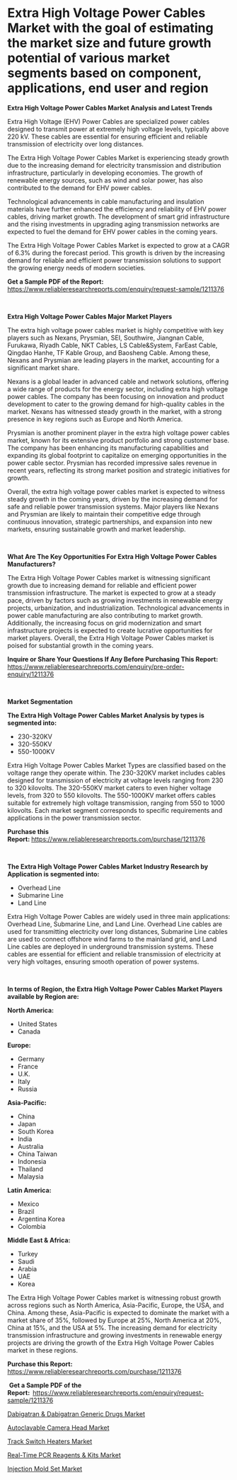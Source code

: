 <p><h1>Extra High Voltage Power Cables Market with the goal of estimating the market size and future growth potential of various market segments based on component, applications, end user and region</h1></p><p><strong>Extra High Voltage Power Cables Market Analysis and Latest Trends</strong></p>
<p><p>Extra High Voltage (EHV) Power Cables are specialized power cables designed to transmit power at extremely high voltage levels, typically above 220 kV. These cables are essential for ensuring efficient and reliable transmission of electricity over long distances.</p><p>The Extra High Voltage Power Cables Market is experiencing steady growth due to the increasing demand for electricity transmission and distribution infrastructure, particularly in developing economies. The growth of renewable energy sources, such as wind and solar power, has also contributed to the demand for EHV power cables.</p><p>Technological advancements in cable manufacturing and insulation materials have further enhanced the efficiency and reliability of EHV power cables, driving market growth. The development of smart grid infrastructure and the rising investments in upgrading aging transmission networks are expected to fuel the demand for EHV power cables in the coming years.</p><p>The Extra High Voltage Power Cables Market is expected to grow at a CAGR of 6.3% during the forecast period. This growth is driven by the increasing demand for reliable and efficient power transmission solutions to support the growing energy needs of modern societies.</p></p>
<p><strong>Get a Sample PDF of the Report:&nbsp;</strong> <a href="https://www.reliableresearchreports.com/enquiry/request-sample/1211376">https://www.reliableresearchreports.com/enquiry/request-sample/1211376</a></p>
<p>&nbsp;</p>
<p><strong>Extra High Voltage Power Cables Major Market Players</strong></p>
<p><p>The extra high voltage power cables market is highly competitive with key players such as Nexans, Prysmian, SEI, Southwire, Jiangnan Cable, Furukawa, Riyadh Cable, NKT Cables, LS Cable&System, FarEast Cable, Qingdao Hanhe, TF Kable Group, and Baosheng Cable. Among these, Nexans and Prysmian are leading players in the market, accounting for a significant market share.</p><p>Nexans is a global leader in advanced cable and network solutions, offering a wide range of products for the energy sector, including extra high voltage power cables. The company has been focusing on innovation and product development to cater to the growing demand for high-quality cables in the market. Nexans has witnessed steady growth in the market, with a strong presence in key regions such as Europe and North America.</p><p>Prysmian is another prominent player in the extra high voltage power cables market, known for its extensive product portfolio and strong customer base. The company has been enhancing its manufacturing capabilities and expanding its global footprint to capitalize on emerging opportunities in the power cable sector. Prysmian has recorded impressive sales revenue in recent years, reflecting its strong market position and strategic initiatives for growth.</p><p>Overall, the extra high voltage power cables market is expected to witness steady growth in the coming years, driven by the increasing demand for safe and reliable power transmission systems. Major players like Nexans and Prysmian are likely to maintain their competitive edge through continuous innovation, strategic partnerships, and expansion into new markets, ensuring sustainable growth and market leadership.</p></p>
<p>&nbsp;</p>
<p><strong>What Are The Key Opportunities For Extra High Voltage Power Cables Manufacturers?</strong></p>
<p><p>The Extra High Voltage Power Cables market is witnessing significant growth due to increasing demand for reliable and efficient power transmission infrastructure. The market is expected to grow at a steady pace, driven by factors such as growing investments in renewable energy projects, urbanization, and industrialization. Technological advancements in power cable manufacturing are also contributing to market growth. Additionally, the increasing focus on grid modernization and smart infrastructure projects is expected to create lucrative opportunities for market players. Overall, the Extra High Voltage Power Cables market is poised for substantial growth in the coming years.</p></p>
<p><strong>Inquire or Share Your Questions If Any Before Purchasing This Report:</strong> <a href="https://www.reliableresearchreports.com/enquiry/pre-order-enquiry/1211376">https://www.reliableresearchreports.com/enquiry/pre-order-enquiry/1211376</a></p>
<p>&nbsp;</p>
<p><strong>Market Segmentation</strong></p>
<p><strong>The Extra High Voltage Power Cables Market Analysis by types is segmented into:</strong></p>
<p><ul><li>230-320KV</li><li>320-550KV</li><li>550-1000KV</li></ul></p>
<p><p>Extra High Voltage Power Cables Market Types are classified based on the voltage range they operate within. The 230-320KV market includes cables designed for transmission of electricity at voltage levels ranging from 230 to 320 kilovolts. The 320-550KV market caters to even higher voltage levels, from 320 to 550 kilovolts. The 550-1000KV market offers cables suitable for extremely high voltage transmission, ranging from 550 to 1000 kilovolts. Each market segment corresponds to specific requirements and applications in the power transmission sector.</p></p>
<p><strong>Purchase this Report:&nbsp;</strong><a href="https://www.reliableresearchreports.com/purchase/1211376">https://www.reliableresearchreports.com/purchase/1211376</a></p>
<p>&nbsp;</p>
<p><strong>The Extra High Voltage Power Cables Market Industry Research by Application is segmented into:</strong></p>
<p><ul><li>Overhead Line</li><li>Submarine Line</li><li>Land Line</li></ul></p>
<p><p>Extra High Voltage Power Cables are widely used in three main applications: Overhead Line, Submarine Line, and Land Line. Overhead Line cables are used for transmitting electricity over long distances, Submarine Line cables are used to connect offshore wind farms to the mainland grid, and Land Line cables are deployed in underground transmission systems. These cables are essential for efficient and reliable transmission of electricity at very high voltages, ensuring smooth operation of power systems.</p></p>
<p>&nbsp;</p>
<p><strong>In terms of Region, the Extra High Voltage Power Cables Market Players available by Region are:</strong></p>
<p>
    <p> <strong> North America: </strong>
        <ul>
            <li>United States</li>
            <li>Canada</li>
        </ul>
        </p> 
    <p> <strong> Europe: </strong>
        <ul>
            <li>Germany</li>
            <li>France</li>
            <li>U.K.</li>
            <li>Italy</li>
            <li>Russia</li>
        </ul>
        </p> 
    <p> <strong> Asia-Pacific: </strong>
        <ul>
            <li>China</li>
            <li>Japan</li>
            <li>South Korea</li>
            <li>India</li>
            <li>Australia</li>
            <li>China Taiwan</li>
            <li>Indonesia</li>
            <li>Thailand</li>
            <li>Malaysia</li>
        </ul>
        </p> 
    <p> <strong> Latin America: </strong>
        <ul>
            <li>Mexico</li>
            <li>Brazil</li>
            <li>Argentina Korea</li>
            <li>Colombia</li>
        </ul>
        </p> 
    <p> <strong> Middle East & Africa: </strong>
        <ul>
            <li>Turkey</li>
            <li>Saudi</li>
            <li>Arabia</li>
            <li>UAE</li>
            <li>Korea</li>
        </ul>
    </p>
    </p>
<p><p>The Extra High Voltage Power Cables market is witnessing robust growth across regions such as North America, Asia-Pacific, Europe, the USA, and China. Among these, Asia-Pacific is expected to dominate the market with a market share of 35%, followed by Europe at 25%, North America at 20%, China at 15%, and the USA at 5%. The increasing demand for electricity transmission infrastructure and growing investments in renewable energy projects are driving the growth of the Extra High Voltage Power Cables market in these regions.</p></p>
<p><strong>Purchase this Report: </strong><a href="https://www.reliableresearchreports.com/purchase/1211376">https://www.reliableresearchreports.com/purchase/1211376</a></p>
<p>&nbsp;<strong>Get a Sample PDF of the Report:&nbsp;&nbsp;</strong><a href="https://www.reliableresearchreports.com/enquiry/request-sample/1211376">https://www.reliableresearchreports.com/enquiry/request-sample/1211376</a></p>
<p><strong></strong></p>
<p><p><a href="https://medium.com/@noelkunzei1/dabigatran-amp-dabigatran-generic-drugs-market-the-key-to-successful-business-strategy-forecast-f0df013eec82">Dabigatran & Dabigatran Generic Drugs Market</a></p><p><a href="https://issuu.com/reportprime-2/docs/autoclavable-camera-head-market-size-2030.pptx">Autoclavable Camera Head Market</a></p><p><a href="https://github.com/tamvrosiya/Market-Research-Report-List-2/blob/main/track-switch-heaters-market.md">Track Switch Heaters Market</a></p><p><a href="https://github.com/pizolina/Market-Research-Report-List-3/blob/main/real-time-pcr-reagents-kits-market.md">Real-Time PCR Reagents & Kits Market</a></p><p><a href="https://medium.com/@noelkunzei1/injection-mold-set-market-exploring-market-share-market-trends-and-future-growth-2dccd8eea4d2">Injection Mold Set Market</a></p></p>
